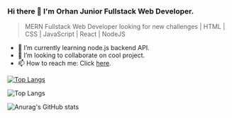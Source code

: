 ### Hi there 👋 I'm Orhan Junior Fullstack Web Developer.

> MERN Fullstack Web Developer looking for new challenges | HTML | CSS | JavaScript | React | NodeJS

- 🌱 I’m currently learning node.js backend API.
- 👯 I’m looking to collaborate on cool project.
- 📫 How to reach me: Click [here](https://www.linkedin.com/in/orhan-kadirov/).

[![Top Langs](https://github-readme-stats.vercel.app/api/top-langs/?username=OrhanKadirov&layout=compact)](https://github.com/anuraghazra/github-readme-stats)  

![Top Langs](https://github-readme-stats.vercel.app/api/top-langs/?username=OrhanKadirov&theme=tokyonight)


![Anurag's GitHub stats](https://github-readme-stats.vercel.app/api?username=OrhanKadirov&show_icons=true&theme=highcontrast)  

<!--
**OrhanKadirov/OrhanKadirov** is a ✨ _special_ ✨ repository because its `README.md` (this file) appears on your GitHub profile.

Here are some ideas to get you started:

- 🔭 I’m currently working on ...
- 🌱 I’m currently learning ...
- 👯 I’m looking to collaborate on ...
- 🤔 I’m looking for help with ...
- 💬 Ask me about ...
- 📫 How to reach me: ...
- 😄 Pronouns: ...
- ⚡ Fun fact: ...
-->
